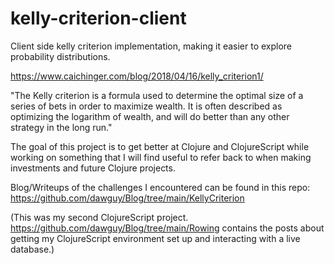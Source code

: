 # kelly-criterion-client
Client side kelly criterion implementation, making it easier to explore probability distributions.

https://www.caichinger.com/blog/2018/04/16/kelly_criterion1/

"The Kelly criterion is a formula used to determine the optimal size of a series of bets in order to maximize wealth. It is often described as optimizing the logarithm of wealth, and will do better than any other strategy in the long run."

The goal of this project is to get better at Clojure and ClojureScript while working on something that I will find useful to refer back to when making investments and future Clojure projects.

Blog/Writeups of the challenges I encountered can be found in this repo:
https://github.com/dawguy/Blog/tree/main/KellyCriterion

(This was my second ClojureScript project. https://github.com/dawguy/Blog/tree/main/Rowing contains the posts about getting my ClojureScript environment set up and interacting with a live database.)
